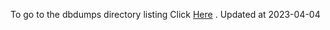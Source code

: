 To go to the dbdumps directory listing Click [Here](https://ipfs.io/ipfs/bafkreif3n2kziqfcdkiwm4bft2przm5jgjto2icaoycq4audmtsma2vxgy) . Updated at 2023-04-04